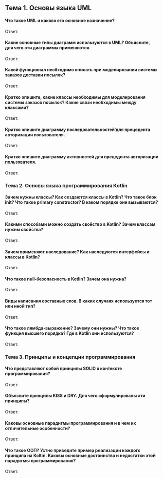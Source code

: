 ## Тема 1. Основы языка UML 

#### Что такое UML и каково его основное назначение? 
Ответ:

#### Какие основные типы диаграмм используются в UML? Объясните, для чего эти диаграммы применяются. 
Ответ:

#### Какой функционал необходимо описать при моделировании системы заказов доставки посылок? 
Ответ:

#### Кратко опишите, какие классы необходимы для моделирования системы заказов посылок? Какие связи необходимы между классами? 
Ответ:

#### Кратко опишите диаграмму последовательностей̆ для прецедента авторизации пользователя. 
Ответ:

#### Кратко опишите диаграмму активностей для прецедента авторизации пользователя. 
Ответ:

### Тема 2. Основы языка программирования Kotlin 

#### Зачем нужны классы? Как создаются классы в Kotlin? Что такое блок init? Что такое primary constructor? В каком порядке они вызываются? 
Ответ:

#### Какими способами можно создать свойство в Kotlin? Зачем классам нужны свойства? 
Ответ:

#### Зачем применяют наследование? Как наследуются интерфейсы и классы в Kotlin? 
Ответ:

#### Что такое null-безопасность в Kotlin? Зачем она нужна? 
Ответ:

#### Виды написания составных слов. В каких случаях используется тот или иной тип? 
Ответ:

#### Что такое лямбда-выражение? Зачему они нужны? Что такое функция высшего порядка? Где в Kotlin они используются?
Ответ:

### Тема 3. Принципы и концепции программирования 

#### Что представляют собой принципы SOLID в контексте программирования? 
Ответ:

#### Объясните принципы KISS и DRY. Для чего сформулированы эти принципы? 
Ответ:

#### Каковы основные парадигмы программирования и в чем их отличительные особенности? 
Ответ:

#### Что такое ООП? Устно приведите пример реализации каждого принципа на Koltin. Каковы основные достоинства и недостатки этой парадигмы программирования? 
Ответ:

